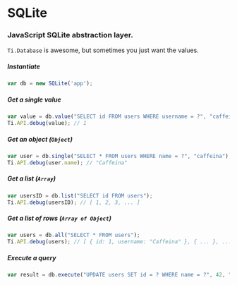 # SQLite

### JavaScript SQLite abstraction layer.

`Ti.Database` is awesome, but sometimes you just want the values.

##### Instantiate

```js
var db = new SQLite('app');
```

##### Get a single value

```js
var value = db.value("SELECT id FROM users WHERE username = ?", "caffeina");
Ti.API.debug(value); // 1
```

##### Get an object (`Object`)

```js
var user = db.single("SELECT * FROM users WHERE name = ?", "caffeina");
Ti.API.debug(user.name); // "Caffeina"
```

##### Get a list (`Array`)

```js
var usersID = db.list("SELECT id FROM users");
Ti.API.debug(usersID); // [ 1, 2, 3, ... ]
```

##### Get a list of rows (`Array of Object`)

```js
var users = db.all("SELECT * FROM users");
Ti.API.debug(users); // [ { id: 1, username: "Caffeina" }, { ... }, ... ]
```

##### Execute a query

```js
var result = db.execute("UPDATE users SET id = ? WHERE name = ?", 42, "caffeina");
```